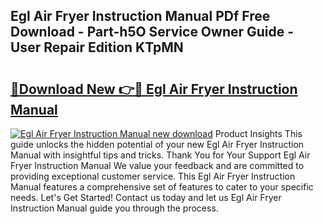 ## Egl Air Fryer Instruction Manual PDf Free Download - Part-h5O Service Owner Guide - User Repair Edition KTpMN

# <h2><a href="http://cf20909.oget.top/?id=Egl+Air+Fryer+Instruction+Manual">🔗Download New 👉🔴 Egl Air Fryer Instruction Manual</a></h2>

[![Egl Air Fryer Instruction Manual new download](https://i.imgur.com/5g1atiW.png)](http://cf20909.oget.top/?id=Egl+Air+Fryer+Instruction+Manual)
Product Insights This guide unlocks the hidden potential of your new Egl Air Fryer Instruction Manual with insightful tips and tricks. Thank You for Your Support Egl Air Fryer Instruction Manual We value your feedback and are committed to providing exceptional customer service. This Egl Air Fryer Instruction Manual features a comprehensive set of features to cater to your specific needs. Let's Get Started! Contact us today and let us Egl Air Fryer Instruction Manual guide you through the process.
